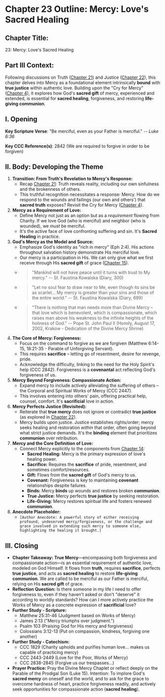 # Chapter 23 Outline: Mercy: Love's Sacred Healing

## Chapter Title:
23: Mercy: Love's Sacred Healing

## Part III Context:
Following discussions on Truth ([Chapter 21](#ch21)) and Justice ([Chapter 22](#ch22)), this chapter delves into Mercy as a foundational element intrinsically **bound** with **true justice** within authentic love. Building upon the "Cry for Mercy" ([Chapter 4](#ch4)), it explores how God's **sacred gift** of mercy, experienced and extended, is essential for **sacred healing**, forgiveness, and restoring **life-giving communion**.

## I. Opening

**Key Scripture Verse**: "Be merciful, even as your Father is merciful." -- _Luke 6:36_

**Key CCC Reference(s)**: 2842 (We are required to forgive in order to be forgiven)

## II. Body: Developing the Theme

1.  **Transition: From Truth's Revelation to Mercy's Response:**
    *   Recap [Chapter 21](#ch21): Truth reveals reality, including our own sinfulness and the brokenness of others.
    *   This truthful recognition necessitates a response: Mercy. How do we respond to the wounds and failings (our own and others') that **sacred truth** exposes? Revisit the Cry for Mercy ([Chapter 4](#ch4)).
2.  **Mercy as a Requirement of Love:**
    *   Define Mercy not just as an option but as a *requirement* flowing from Charity. If we love God (who is merciful) and neighbor (who is wounded), we *must* be merciful.
    *   It's the active face of love confronting suffering and sin. It's **Sacred Healing** in practice.
3.  **God's Mercy as the Model and Source:**
    *   Emphasize God's identity as "rich in mercy" (Eph 2:4). His actions throughout salvation history demonstrate His merciful love.
    *   Our mercy is a participation in His. We can only give what we first receive through His **sacred gift** of grace ([Chapter 15](#ch15)).
    *   > "Mankind will not have peace until it turns with trust to My mercy." -- St. Faustina Kowalska (Diary, 300)
    *   > "Let no soul fear to draw near to Me, even though its sins be as scarlet... My mercy is greater than your sins and those of the entire world." -- St. Faustina Kowalska (Diary, 699)
    *   > "There is nothing that man needs more than Divine Mercy – that love which is benevolent, which is compassionate, which raises man above his weakness to the infinite heights of the holiness of God." -- Pope St. John Paul II (Homily, August 17, 2002, Krakow - Dedication of the Divine Mercy Shrine)
4.  **The Core of Mercy: Forgiveness:**
    *   Focus on the command to forgive as we are forgiven (Matthew 6:14-15, 18:21-35 - Parable of Unforgiving Servant).
    *   This requires **sacrifice** – letting go of resentment, desire for revenge, pride.
    *   Acknowledge the difficulty, linking to the need for the Holy Spirit's help (CCC 2842). Forgiveness is a **covenantal** act reflecting God's forgiveness of us.
5.  **Mercy Beyond Forgiveness: Compassionate Action:**
    *   Expand mercy to include actively alleviating the suffering of others – the Corporal and Spiritual Works of Mercy (CCC 2447).
    *   This involves entering into others' pain, offering practical help, counsel, comfort. It's **sacrificial** love in action.
6.  **Mercy Perfects Justice (Revisited):**
    *   Reiterate that **true mercy** does not ignore or contradict **true justice** (as explored in [Chapter 22](#ch22)).
    *   Mercy builds upon justice. Justice establishes rights/order; mercy seeks healing and restoration *within* that order, often going beyond what strict justice demands. It's the **binding** element that prioritizes **communion** over retribution.
7.  **Mercy and the Core Definition of Love:**
    *   Connect Mercy explicitly to the components from [Chapter 14](#ch14):
        *   **Sacred Healing:** Mercy is the primary expression of love's healing power.
        *   **Sacrifice:** Requires the **sacrifice** of pride, resentment, and sometimes comfort/resources.
        *   **Gift:** Flows from the **sacred gift** of God's mercy to us.
        *   **Covenant:** Forgiveness is key to maintaining **covenant** relationships despite failures.
        *   **Binds:** Mercy **binds** up wounds and restores broken **communion**.
        *   **True Justice:** Mercy perfects **true justice** by seeking restoration.
        *   **Life-Giving:** Mercy restores spiritual life and fosters renewed **communion**.
8.  **Anecdote Placeholder:**
    *   `[Author Anecdote: A powerful story of either receiving profound, undeserved mercy/forgiveness, or the challenge and grace involved in extending such mercy to someone else, highlighting the healing it brought.]`

## III. Closing

*   **Chapter Takeaway:** **True Mercy**—encompassing both forgiveness and compassionate action—is an essential requirement of authentic love, modeled on God Himself. It flows from **truth**, requires **sacrifice**, perfects **true justice**, and acts as **sacred healing** to restore **life-giving communion**. We are called to be merciful as our Father is merciful, relying on His **sacred gift** of grace.
*   **Reflection Question:** Is there someone in my life I need to offer forgiveness to, even if they haven't asked or don't "deserve" it according to worldly standards? How can I more actively practice the Works of Mercy as a concrete expression of **sacrificial** love?
*   **Further Study - Scripture:**
    *   Matthew 25:31-46 (Judgment based on Works of Mercy)
    *   James 2:13 ("Mercy triumphs over judgment.")
    *   Psalm 103 (Praising God for His mercy and forgiveness)
    *   Colossians 3:12-13 (Put on compassion, kindness, forgiving one another)
*   **Further Study - Catechism:**
    *   CCC 1829 (Charity upholds and purifies human love... makes us capable of practicing mercy)
    *   CCC 2443-2449 (Love for the Poor, Works of Mercy)
    *   CCC 2838-2845 (Forgive us our trespasses...)
*   **Prayer Practice:** Pray the Divine Mercy Chaplet or reflect deeply on the Parable of the Prodigal Son (Luke 15). Intention: To implore God's **sacred mercy** on oneself and the world, and to ask for the grace to overcome hardness of heart, practice forgiveness readily, and actively seek opportunities for compassionate action (**sacred healing**).
